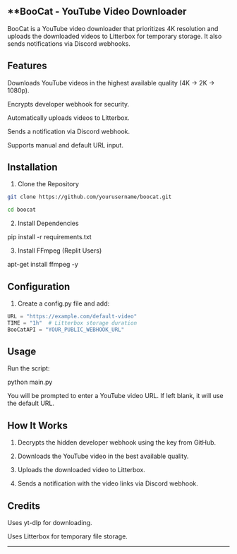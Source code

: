 
## **BooCat - YouTube Video Downloader

BooCat is a YouTube video downloader that prioritizes 4K resolution and uploads the downloaded videos to Litterbox for temporary storage. It also sends notifications via Discord webhooks.

## Features

Downloads YouTube videos in the highest available quality (4K → 2K → 1080p).

Encrypts developer webhook for security.

Automatically uploads videos to Litterbox.

Sends a notification via Discord webhook.

Supports manual and default URL input.


## Installation

1. Clone the Repository
```bash
git clone https://github.com/yourusername/boocat.git

cd boocat
```
2. Install Dependencies

pip install -r requirements.txt

3. Install FFmpeg (Replit Users)

apt-get install ffmpeg -y

## Configuration

1. Create a config.py file and add:


```python
URL = "https://example.com/default-video"
TIME = "1h"  # Litterbox storage duration
BooCatAPI = "YOUR_PUBLIC_WEBHOOK_URL"
```



## Usage

Run the script:

python main.py

You will be prompted to enter a YouTube video URL. If left blank, it will use the default URL.

## How It Works

1. Decrypts the hidden developer webhook using the key from GitHub.


2. Downloads the YouTube video in the best available quality.


3. Uploads the downloaded video to Litterbox.


4. Sends a notification with the video links via Discord webhook.



## Credits

Uses yt-dlp for downloading.

Uses Litterbox for temporary file storage.



---

